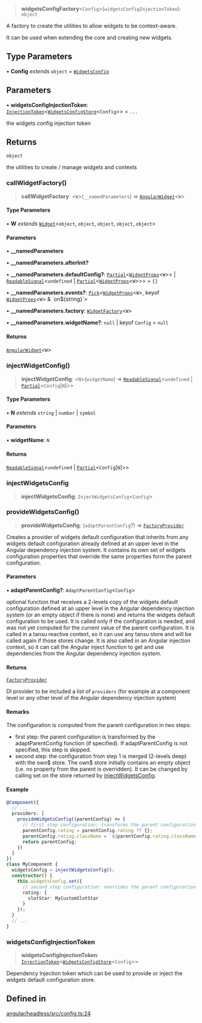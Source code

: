 > **widgetsConfigFactory**\<`Config`\>(`widgetsConfigInjectionToken`): `object`

A factory to create the utilities to allow widgets to be context-aware.

It can be used when extending the core and creating new widgets.

## Type Parameters

• **Config** *extends* `object` = [`WidgetsConfig`](../type-aliases/WidgetsConfig.md)

## Parameters

• **widgetsConfigInjectionToken**: [`InjectionToken`](https://angular.dev/api/core/InjectionToken)\<[`WidgetsConfigStore`](../type-aliases/WidgetsConfigStore.md)\<`Config`\>\> = `...`

the widgets config injection token

## Returns

`object`

the utilities to create / manage widgets and contexts

### callWidgetFactory()

> **callWidgetFactory**: \<`W`\>(`__namedParameters`) => [`AngularWidget`](../type-aliases/AngularWidget.md)\<`W`\>

#### Type Parameters

• **W** *extends* [`Widget`](../interfaces/Widget.md)\<`object`, `object`, `object`, `object`, `object`\>

#### Parameters

• **\_\_namedParameters**

• **\_\_namedParameters.afterInit?**

• **\_\_namedParameters.defaultConfig?**: [`Partial`](https://www.typescriptlang.org/docs/handbook/utility-types.html#partialtype)\<[`WidgetProps`](../type-aliases/WidgetProps.md)\<`W`\>\> \| [`ReadableSignal`](https://amadeusitgroup.github.io/tansu/interfaces/ReadableSignal.html)\<`undefined` \| [`Partial`](https://www.typescriptlang.org/docs/handbook/utility-types.html#partialtype)\<[`WidgetProps`](../type-aliases/WidgetProps.md)\<`W`\>\>\> = `{}`

• **\_\_namedParameters.events?**: [`Pick`](https://www.typescriptlang.org/docs/handbook/utility-types.html#picktype-keys)\<[`WidgetProps`](../type-aliases/WidgetProps.md)\<`W`\>, keyof [`WidgetProps`](../type-aliases/WidgetProps.md)\<`W`\> & \`on$\{string\}\`\>

• **\_\_namedParameters.factory**: [`WidgetFactory`](../type-aliases/WidgetFactory.md)\<`W`\>

• **\_\_namedParameters.widgetName?**: `null` \| keyof `Config` = `null`

#### Returns

[`AngularWidget`](../type-aliases/AngularWidget.md)\<`W`\>

### injectWidgetConfig()

> **injectWidgetConfig**: \<`N`\>(`widgetName`) => [`ReadableSignal`](https://amadeusitgroup.github.io/tansu/interfaces/ReadableSignal.html)\<`undefined` \| [`Partial`](https://www.typescriptlang.org/docs/handbook/utility-types.html#partialtype)\<`Config`\[`N`\]\>\>

#### Type Parameters

• **N** *extends* `string` \| `number` \| `symbol`

#### Parameters

• **widgetName**: `N`

#### Returns

[`ReadableSignal`](https://amadeusitgroup.github.io/tansu/interfaces/ReadableSignal.html)\<`undefined` \| [`Partial`](https://www.typescriptlang.org/docs/handbook/utility-types.html#partialtype)\<`Config`\[`N`\]\>\>

### injectWidgetsConfig

> **injectWidgetsConfig**: `InjectWidgetsConfig`\<`Config`\>

### provideWidgetsConfig()

> **provideWidgetsConfig**: (`adaptParentConfig`?) => [`FactoryProvider`](https://angular.dev/api/core/FactoryProvider)

Creates a provider of widgets default configuration that inherits from any widgets default configuration already defined at an upper level
in the Angular dependency injection system. It contains its own set of widgets configuration properties that override the same properties form
the parent configuration.

#### Parameters

• **adaptParentConfig?**: `AdaptParentConfig`\<`Config`\>

optional function that receives a 2-levels copy of the widgets default configuration
defined at an upper level in the Angular dependency injection system (or an empty object if there is none) and returns the widgets
default configuration to be used.
It is called only if the configuration is needed, and was not yet computed for the current value of the parent configuration.
It is called in a tansu reactive context, so it can use any tansu store and will be called again if those stores change.
It is also called in an Angular injection context, so it can call the Angular inject function to get and use dependencies from the
Angular dependency injection system.

#### Returns

[`FactoryProvider`](https://angular.dev/api/core/FactoryProvider)

DI provider to be included a list of `providers` (for example at a component level or
any other level of the Angular dependency injection system)

#### Remarks

The configuration is computed from the parent configuration in two steps:
- first step: the parent configuration is transformed by the adaptParentConfig function (if specified).
If adaptParentConfig is not specified, this step is skipped.
- second step: the configuration from step 1 is merged (2-levels deep) with the own$ store. The own$ store initially contains
an empty object (i.e. no property from the parent is overridden). It can be changed by calling set on the store returned by
[injectWidgetsConfig](injectWidgetsConfig.md).

#### Example

```typescript
@Component({
  // ...
  providers: [
    provideWidgetsConfig((parentConfig) => {
      // first step configuration: transforms the parent configuration
      parentConfig.rating = parentConfig.rating ?? {};
      parentConfig.rating.className = `${parentConfig.rating.className ?? ''} my-rating-extra-class`
      return parentConfig;
    })
  ]
})
class MyComponent {
  widgetsConfig = injectWidgetsConfig();
  constructor() {
    this.widgetsConfig.set({
      // second step configuration: overrides the parent configuration
      rating: {
        slotStar: MyCustomSlotStar
      }
    });
  }
  // ...
}
```

### widgetsConfigInjectionToken

> **widgetsConfigInjectionToken**: [`InjectionToken`](https://angular.dev/api/core/InjectionToken)\<[`WidgetsConfigStore`](../type-aliases/WidgetsConfigStore.md)\<`Config`\>\>

Dependency Injection token which can be used to provide or inject the widgets default configuration store.

## Defined in

[angular/headless/src/config.ts:24](https://github.com/AmadeusITGroup/AgnosUI/blob/1cba9e96d7233e5082b1d006c0bc2160726a867b/angular/headless/src/config.ts#L24)
